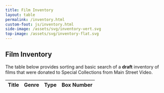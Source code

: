 ```yaml
---
title: Film Inventory
layout: table
permalink: /inventory.html
custom-foot: js/inventory.html
side-image: /assets/svg/inventory-vert.svg
top-image: /assets/svg/inventory-flat.svg
---
```


## Film Inventory

The table below provides sorting and basic search of a **draft** inventory of films that were donated to Special Collections from Main Street Video. 

<div class="table-responsive-md">
    <table id="item-table" class="table table-striped">
        <thead>
            <tr>
                <th scope="col">Title</th>
                <th scope="col">Genre</th>
                <th scope="col">Type</th>
                <th scope="col">Box Number</th>
            </tr>
        </thead>
    </table>
</div>
